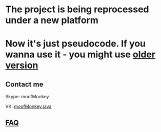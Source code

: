 # The project is being reprocessed under a new platform
# Now it's just pseudocode. If you wanna use it - you might use [older version](https://github.com/Fusion-DotA2/Legacy-Fusion-Scripts)
## Contact me
  Skype: moofMonkey
  
  VK: [moofMonkey.java](https://new.vk.com/moofmonkey.java)

## [FAQ](https://github.com/MoofMonkey/Fusion-Server/blob/master/README.md#faq)
